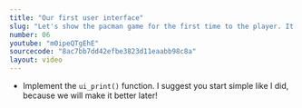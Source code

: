 ```yaml
---
title: "Our first user interface"
slug: "Let's show the pacman game for the first time to the player. It's a very simplistic map, but that's how we start!"
number: 06
youtube: "m0ipeQTgEhE"
sourcecode: "8ac7bb7dd42efbe3823d11eaabb98c8a"
layout: video
---
```


* Implement the `ui_print()` function. I suggest you start simple like I did, because we will make it better later!


